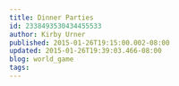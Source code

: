 ```yaml
---
title: Dinner Parties
id: 2338493530434455533
author: Kirby Urner
published: 2015-01-26T19:15:00.002-08:00
updated: 2015-01-26T19:39:03.466-08:00
blog: world_game
tags: 
---
```


